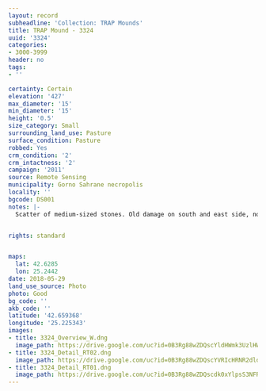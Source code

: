 ```yaml
---
layout: record
subheadline: 'Collection: TRAP Mounds'
title: TRAP Mound - 3324
uuid: '3324'
categories:
- 3000-3999
header: no
tags:
- ''

certainty: Certain
elevation: '427'
max_diameter: '15'
min_diameter: '15'
height: '0.5'
size_category: Small
surrounding_land_use: Pasture
surface_condition: Pasture
robbed: Yes
crm_condition: '2'
crm_intactness: '2'
campaign: '2011'
source: Remote Sensing
municipality: Gorno Sahrane necropolis
locality: ''
bgcode: DS001
notes: |-
  Scatter of medium-sized stones. Old damage on south and east side, nothing fresh however.


rights: standard


maps:
  lat: 42.6285
  lon: 25.2442
date: 2018-05-29
land_use_source: Photo
photo: Good
bg_code: ''
akb_code: ''
latitude: '42.659368'
longitude: '25.225343'
images:
- title: 3324_Overview_W.dng
  image_path: https://drive.google.com/uc?id=0B3Rg88wZDQscYldHWmk3UzlHWVE
- title: 3324_Detail_RT02.dng
  image_path: https://drive.google.com/uc?id=0B3Rg88wZDQscYVRIcHRNR2dldmM
- title: 3324_Detail_RT01.dng
  image_path: https://drive.google.com/uc?id=0B3Rg88wZDQscdk0xYlpsS3NFR28
---
```

